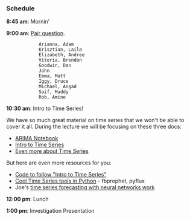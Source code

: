 ### Schedule

**8:45 am**: Mornin'

**9:00 am**: [Pair question](pair.md).

                Arianna, Adam
                Krisztian, Laila
                Elizabeth, Andree
                Vitoria, Brendon
                Goodwin, Dan
                John
                Emma, Matt
                Iggy, Druce
                Michael, Angad
                Saif, Maddy
                Rob, Amine

**10:30 am**: Intro to Time Series!

We have so much great material on time series that we won't be able to cover it all.  During the lecture we will be focusing on these three docs:
* [ARIMA Notebook](ARIMA.ipynb)
* [Intro to Time Series](Time_Series.pdf)
* [Even more about Time Series](Time_Series_Revisited.pdf)

But here are even more resources for you:
* [Code to follow "Intro to Time Series"](Time_Series_Forecasting_Autoregressive_Models.ipynb)
* [Cool Time Series tools in Python](Google_trends.ipynb) - fbprophet, pyflux
* Joe's [time series forecasting with neural networks work](https://github.com/JEddy92/TimeSeries_Seq2Seq)

**12:00 pm**: Lunch

**1:00 pm**: Investigation Presentation
